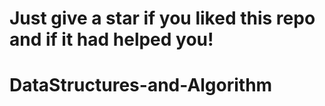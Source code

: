 # Just give a star if you liked this repo and if it had helped you!
   # DataStructures-and-Algorithm
